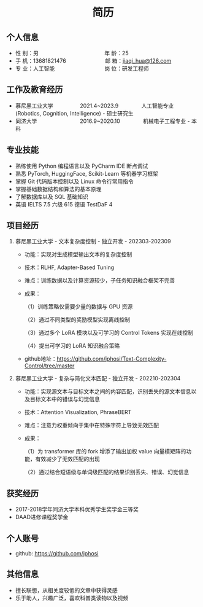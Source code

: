  <center>
     <h1>简历</h1>
 </center>

## 个人信息 

* 性 别：男&emsp;&emsp;&emsp;&emsp;&emsp;&emsp;&emsp;&emsp;&emsp;&emsp;&emsp;&emsp; 年 龄：25  
* 手 机：13681821476 &emsp;&emsp;&emsp;&emsp;&emsp;&emsp;&emsp;邮 箱：jiaqi_hua@126.com    
* 专 业：人工智能 &emsp;&emsp;&emsp;&emsp;&emsp;&emsp;&emsp;&emsp;&emsp;岗 位：研发工程师

## 工作及教育经历
    
* 慕尼黑工业大学&emsp;&emsp;&emsp;&emsp;&emsp;2021.4~2023.9&emsp;&emsp;&emsp;&emsp; 人工智能专业 (Robotics, Cognition, Intelligence) - 硕士研究生         
* 同济大学&emsp;&emsp;&emsp;&emsp;&emsp;&emsp;&emsp;&emsp;2016.9~2020.10&emsp;&emsp;&emsp;&emsp; 机械电子工程专业 - 本科  

## 专业技能

* 熟练使用 Python 编程语言以及 PyCharm IDE 断点调试
* 熟悉 PyTorch, HuggingFace, Scikit-Learn 等机器学习框架
* 掌握 Git 代码版本控制以及 Linux 命令行常用指令
* 掌握基础数据结构和算法的基本原理
* 了解数据库以及 SQL 基础知识
* 英语 IELTS 7.5 六级 615 德语 TestDaF 4

## 项目经历

1. 慕尼黑工业大学 - 文本复杂度控制 - 独立开发 - 202303-202309 
    * 功能：实现对生成模型输出文本的复杂度控制
    * 技术：RLHF, Adapter-Based Tuning
    * 难点：训练数据以及计算资源较少，子任务知识融合框架不完善
    * 成果：
      
      （1）训练策略仅需要少量的数据与 GPU 资源
      
      （2）通过不同类型的奖励模型实现离线控制
      
      （3）通过多个 LoRA 模块以及可学习的 Control Tokens 实现在线控制
      
      （4）提出可学习的 LoRA 知识融合策略
      
    * github地址：https://github.com/iphosi/Text-Complexity-Control/tree/master

2. 慕尼黑工业大学 - 复杂与简化文本匹配 - 独立开发 - 202210-202304 
    * 功能：实现源文本与目标文本之间的内容匹配，识别丢失的源文本信息以及目标文本中的错误与幻觉信息
    * 技术：Attention Visualization, PhraseBERT
    * 难点：注意力权重倾向于集中在特殊字符上导致无效匹配
    * 成果：
      
      （1）为 transformer 库的 fork 增添了输出加权 value 向量模矩阵的功能，有效减少了无效匹配的出现
      
      （2）通过结合短语级与单词级匹配的结果识别丢失、错误、幻觉信息

## 获奖经历
* 2017-2018学年同济大学本科优秀学生奖学金三等奖
* DAAD进修课程奖学金

## 个人账号 
* github: https://github.com/iphosi

## 其他信息 
* 擅长联想，从相关度较低的文章中获得灵感
* 乐于助人，兴趣广泛，喜欢科普类读物以及视频 

